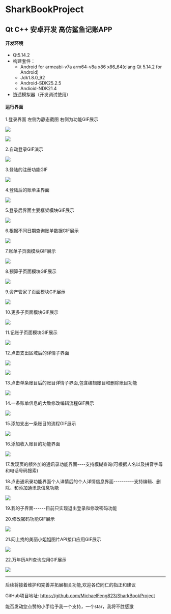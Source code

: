 # SharkBookProject

## Qt C++ 安卓开发 高仿鲨鱼记账APP
 
#### 开发环境

- Qt5.14.2
- 构建套件：
    - Android for armeabi-v7a arm64-v8a x86 x86_64(clang Qt 5.14.2 for Android)
    - Jdk1.8.0_92
    - Android-SDK25.2.5
    - Andioid-NDK21.4
- 逍遥模拟器（开发调试使用）


#### 运行界面

1.登录界面 左侧为静态截图 右侧为功能GIF展示

![](ProgramScreenShot/1.png)

![](GIF/Login.gif)

2.自动登录GIF演示

![](GIF/AutoLogin.gif)

3.登陆的注册功能GIF

![](GIF/Register.gif)

4.登陆后的账单主界面

![](ProgramScreenShot/2.png)

5.登录后界面主要框架模块GIF展示

![](GIF/ChangeDateQuery.gif)

6.根据不同日期查询账单数据GIF展示

![](GIF/LookMainArea.gif)

7.账单子页面模块GIF展示

![](GIF/LookBillPage.gif)

8.预算子页面模块GIF展示

![](GIF/LookYearAndMonthBudget.gif)

9.资产管家子页面模块GIF展示

![](GIF/LookAssetsManager.gif)

10.更多子页面模块GIF展示

![](GIF/LookMore.gif)

11.记账子页面模块GIF展示

![](GIF/LookBookArea.gif)

12.点击支出区域后的详情子界面

![](ProgramScreenShot/3.png)

![](GIF/LookAndEditExpand.gif)

13.点击单条账目后的账目详情子界面,包含编辑账目和删除账目功能

![](ProgramScreenShot/4.png)

14.一条账单信息的大致修改编辑流程GIF展示

![](GIF/ModifyBillContent.gif) 

15.添加支出一条账目的流程GIF展示

![](GIF/BookOneBill.gif)

16.添加收入账目的功能界面

![](ProgramScreenShot/7.png)

17.发现页的额外加的通讯录功能界面----支持模糊查询(可根据人名以及拼音字母和电话号码搜索)

18.点击通讯录功能界面个人详情后的个人详情信息界面----------支持编辑、删除、和添加通讯录信息功能

![](GIF/LookTelBook.gif)

19.我的子界面------目前只实现退出登录和修改密码功能

20.修改密码功能GIF展示

![](GIF/ChangePassWord.gif)

21.网上找的美丽小姐姐图片API接口应用GIF展示

![](GIF/API_LookBeautyGirl.gif)

22.万年历API查询应用GIF展示

![](GIF/API_PerpetualCalendar.gif)

---

后续将接着维护和完善并拓展相关功能,欢迎各位同仁的指正和建议

GitHub项目地址: https://github.com/MichaelFeng823/SharkBookProject

能否发动您点赞的小手给予我一个支持，一个star，我将不胜感激